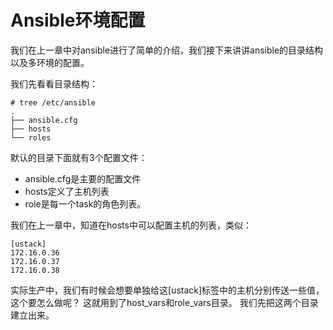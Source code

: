 # Ansible环境配置

我们在上一章中对ansible进行了简单的介绍，我们接下来讲讲ansible的目录结构以及多环境的配置。

我们先看看目录结构：

```
# tree /etc/ansible
.
├── ansible.cfg
├── hosts
└── roles
```

默认的目录下面就有3个配置文件：

* ansible.cfg是主要的配置文件
* hosts定义了主机列表
* role是每一个task的角色列表。

我们在上一章中，知道在hosts中可以配置主机的列表，类似：
```
[ustack]
172.16.0.36
172.16.0.37
172.16.0.38
```
实际生产中，我们有时候会想要单独给这[ustack]标签中的主机分别传送一些值，这个要怎么做呢？
这就用到了host_vars和role_vars目录。
我们先把这两个目录建立出来。
```

```




